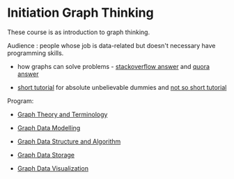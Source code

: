 # Initiation Graph Thinking

These course is as introduction to graph thinking. 

Audience : people whose job is data-related but doesn't necessary have programming skills.

* how graphs can solve problems - [stackoverflow answer](https://stackoverflow.com/questions/703999/what-are-good-examples-of-problems-that-graphs-can-solve-better-than-the-alterna) and [quora answer](https://www.quora.com/What-are-real-world-problems-that-graph-theory-can-solve)

* [short tutorial](https://www.freecodecamp.org/news/i-dont-understand-graph-theory-1c96572a1401/) for absolute unbelievable dummies and [not so short tutorial](https://medium.com/tebs-lab/graph-theory-table-of-contents-97ccc62b09a6)


Program: 

* [Graph Theory and Terminology](./graphTheory.md)

* [Graph Data Modelling](./graphDataModelling.md)

* [Graph Data Structure and Algorithm](./graphDataStructure.md)

* [Graph Data Storage](./graphDataStorage.md)

* [Graph Data Visualization](./graphVisualization.md)




